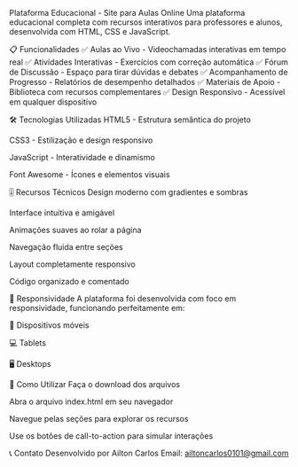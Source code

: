 Plataforma Educacional - Site para Aulas Online
Uma plataforma educacional completa com recursos interativos para professores e alunos, desenvolvida com HTML, CSS e JavaScript.

📋 Funcionalidades
✅ Aulas ao Vivo - Videochamadas interativas em tempo real
✅ Atividades Interativas - Exercícios com correção automática
✅ Fórum de Discussão - Espaço para tirar dúvidas e debates
✅ Acompanhamento de Progresso - Relatórios de desempenho detalhados
✅ Materiais de Apoio - Biblioteca com recursos complementares
✅ Design Responsivo - Acessível em qualquer dispositivo

🛠️ Tecnologias Utilizadas
HTML5 - Estrutura semântica do projeto

CSS3 - Estilização e design responsivo

JavaScript - Interatividade e dinamismo

Font Awesome - Ícones e elementos visuais

🎚 Recursos Técnicos
Design moderno com gradientes e sombras

Interface intuitiva e amigável

Animações suaves ao rolar a página

Navegação fluida entre seções

Layout completamente responsivo

Código organizado e comentado

📱 Responsividade
A plataforma foi desenvolvida com foco em responsividade, funcionando perfeitamente em:

📱 Dispositivos móveis

💻 Tablets

🖥️ Desktops

🚀 Como Utilizar
Faça o download dos arquivos

Abra o arquivo index.html em seu navegador

Navegue pelas seções para explorar os recursos

Use os botões de call-to-action para simular interações

📞 Contato
Desenvolvido por Ailton Carlos
Email: ailtoncarlos0101@gmail.com


